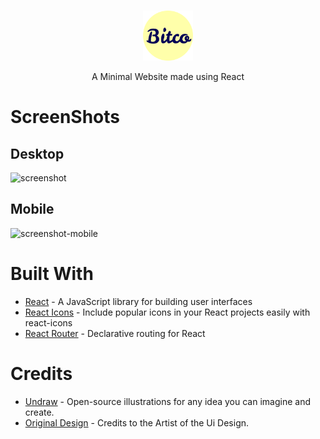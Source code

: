 <!-- PROJECT LOGO -->
<br />
<p align="center">
  <a href="https://github.com/othneildrew/Best-README-Template">
    <img src="https://github.com/AndroShivam/react-minimal-website/blob/main/public/android-chrome-512x512.png" alt="Logo" width="80" height="80">
  </a>

  <p align="center">
    A Minimal Website made using React
  </p>
  </p>


<!-- ABOUT THE PROJECT -->
# ScreenShots
## Desktop
![screenshot](https://user-images.githubusercontent.com/52043419/100610261-6377a200-3335-11eb-8420-98a2bf93cf79.png)
## Mobile
![screenshot-mobile](https://user-images.githubusercontent.com/52043419/100696219-0f160600-33b9-11eb-8565-6e9b9e287b27.png)


# Built With
* [React](https://github.com/facebook/react/) - A JavaScript library for building user interfaces
* [React Icons](https://react-icons.github.io/react-icons/) - Include popular icons in your React projects easily with react-icons
* [React Router](https://github.com/ReactTraining/react-router) - Declarative routing for React

# Credits 
* [Undraw](https://undraw.co/) - Open-source illustrations for any idea you can imagine and create.
* [Original Design](https://www.pinterest.com/pin/501025527299073492/sent/?invite_code=33761d13caaf4f5a963015196fd8d226&sender=781374741507303357&sfo=1) - Credits to the Artist of the Ui Design.
